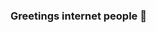 ### Greetings internet people 👋

<!--

- ⚡ Fun fact: 
- Blue whales are the largest animal ever known to have lived on Earth.
  These magnificent marine mammals rule the oceans at up to 30 m and
  upwards to 200.000 tons. Their tongue alone can weigh as much as an
  elephant. Their hearts as much as an automobile.
-->
